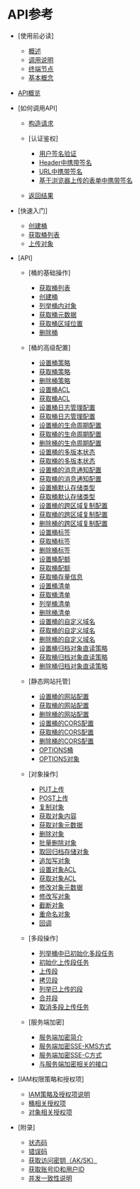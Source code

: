 # API参考

-   [使用前必读]
    -   [概述](概述.md)
    -   [调用说明](调用说明.md)
    -   [终端节点](终端节点.md)
    -   [基本概念](基本概念.md)

-   [API概览](API概览.md)
-   [如何调用API]
    -   [构造请求](构造请求.md)
    -   [认证鉴权]
        -   [用户签名验证](用户签名验证.md)
        -   [Header中携带签名](Header中携带签名.md)
        -   [URL中携带签名](URL中携带签名.md)
        -   [基于浏览器上传的表单中携带签名](基于浏览器上传的表单中携带签名.md)

    -   [返回结果](返回结果.md)

-   [快速入门]
    -   [创建桶](创建桶示例代码.md)
    -   [获取桶列表](获取桶列表示例代码.md)
    -   [上传对象](上传对象示例代码.md)

-   [API]
    -   [桶的基础操作]
        -   [获取桶列表](获取桶列表.md)
        -   [创建桶](创建桶.md)
        -   [列举桶内对象](列举桶内对象.md)
        -   [获取桶元数据](获取桶元数据.md)
        -   [获取桶区域位置](获取桶区域位置.md)
        -   [删除桶](删除桶.md)

    -   [桶的高级配置]
        -   [设置桶策略](设置桶策略.md)
        -   [获取桶策略](获取桶策略.md)
        -   [删除桶策略](删除桶策略.md)
        -   [设置桶ACL](设置桶ACL.md)
        -   [获取桶ACL](获取桶ACL.md)
        -   [设置桶日志管理配置](设置桶日志管理配置.md)
        -   [获取桶日志管理配置](获取桶日志管理配置.md)
        -   [设置桶的生命周期配置](设置桶的生命周期配置.md)
        -   [获取桶的生命周期配置](获取桶的生命周期配置.md)
        -   [删除桶的生命周期配置](删除桶的生命周期配置.md)
        -   [设置桶的多版本状态](设置桶的多版本状态.md)
        -   [获取桶的多版本状态](获取桶的多版本状态.md)
        -   [设置桶的消息通知配置](设置桶的消息通知配置.md)
        -   [获取桶的消息通知配置](获取桶的消息通知配置.md)
        -   [设置桶默认存储类型](设置桶默认存储类型.md)
        -   [获取桶默认存储类型](获取桶默认存储类型.md)
        -   [设置桶的跨区域复制配置](设置桶的跨区域复制配置.md)
        -   [获取桶的跨区域复制配置](获取桶的跨区域复制配置.md)
        -   [删除桶的跨区域复制配置](删除桶的跨区域复制配置.md)
        -   [设置桶标签](设置桶标签.md)
        -   [获取桶标签](获取桶标签.md)
        -   [删除桶标签](删除桶标签.md)
        -   [设置桶配额](设置桶配额.md)
        -   [获取桶配额](获取桶配额.md)
        -   [获取桶存量信息](获取桶存量信息.md)
        -   [设置桶清单](设置桶清单.md)
        -   [获取桶清单](获取桶清单.md)
        -   [列举桶清单](列举桶清单.md)
        -   [删除桶清单](删除桶清单.md)
        -   [设置桶的自定义域名](设置桶的自定义域名.md)
        -   [获取桶的自定义域名](获取桶的自定义域名.md)
        -   [删除桶的自定义域名](删除桶的自定义域名.md)
        -   [设置桶归档对象直读策略](设置桶归档对象直读策略.md)
        -   [获取桶归档对象直读策略](获取桶归档对象直读策略.md)
        -   [删除桶归档对象直读策略](删除桶归档对象直读策略.md)

    -   [静态网站托管]
        -   [设置桶的网站配置](设置桶的网站配置.md)
        -   [获取桶的网站配置](获取桶的网站配置.md)
        -   [删除桶的网站配置](删除桶的网站配置.md)
        -   [设置桶的CORS配置](设置桶的CORS配置.md)
        -   [获取桶的CORS配置](获取桶的CORS配置.md)
        -   [删除桶的CORS配置](删除桶的CORS配置.md)
        -   [OPTIONS桶](OPTIONS桶.md)
        -   [OPTIONS对象](OPTIONS对象.md)

    -   [对象操作]
        -   [PUT上传](PUT上传.md)
        -   [POST上传](POST上传.md)
        -   [复制对象](复制对象.md)
        -   [获取对象内容](获取对象内容.md)
        -   [获取对象元数据](获取对象元数据.md)
        -   [删除对象](删除对象.md)
        -   [批量删除对象](批量删除对象.md)
        -   [取回归档存储对象](取回归档存储对象.md)
        -   [追加写对象](追加写对象.md)
        -   [设置对象ACL](设置对象ACL.md)
        -   [获取对象ACL](获取对象ACL.md)
        -   [修改对象元数据](修改对象元数据.md)
        -   [修改写对象](修改写对象.md)
        -   [截断对象](截断对象.md)
        -   [重命名对象](重命名对象.md)
        -   [回调](回调.md)

    -   [多段操作]
        -   [列举桶中已初始化多段任务](列举桶中已初始化多段任务.md)
        -   [初始化上传段任务](初始化上传段任务.md)
        -   [上传段](上传段.md)
        -   [拷贝段](拷贝段.md)
        -   [列举已上传的段](列举已上传的段.md)
        -   [合并段](合并段.md)
        -   [取消多段上传任务](取消多段上传任务.md)

    -   [服务端加密]
        -   [服务端加密简介](服务端加密简介.md)
        -   [服务端加密SSE-KMS方式](服务端加密SSE-KMS方式.md)
        -   [服务端加密SSE-C方式](服务端加密SSE-C方式.md)
        -   [与服务端加密相关的接口](与服务端加密相关的接口.md)


-   [IAM权限策略和授权项]
    -   [IAM策略及授权项说明](IAM策略及授权项说明.md)
    -   [桶相关授权项](桶相关授权项.md)
    -   [对象相关授权项](对象相关授权项.md)

-   [附录]
    -   [状态码](状态码.md)
    -   [错误码](错误码.md)
    -   [获取访问密钥（AK/SK）](获取访问密钥（AK-SK）.md)
    -   [获取账号ID和用户ID](获取账号ID和用户ID.md)
    -   [并发一致性说明](并发一致性说明.md)

